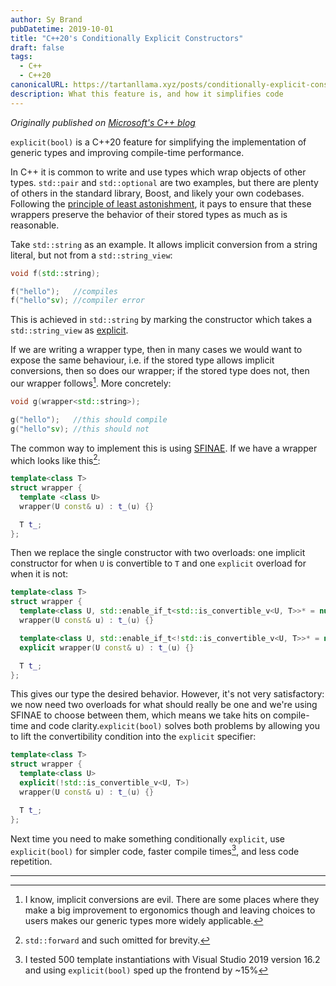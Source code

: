 ```yaml
---
author: Sy Brand
pubDatetime: 2019-10-01
title: "C++20's Conditionally Explicit Constructors"
draft: false
tags:
  - C++
  - C++20
canonicalURL: https://tartanllama.xyz/posts/conditionally-explicit-constructors
description: What this feature is, and how it simplifies code
---
```


_Originally published on [Microsoft's C++ blog](https://devblogs.microsoft.com/cppblog/c20s-conditionally-explicit-constructors/)_

`explicit(bool)` is a C++20 feature for simplifying the implementation of generic types and improving compile-time performance.

In C++ it is common to write and use types which wrap objects of other types. `std::pair` and `std::optional` are two examples, but there are plenty of others in the standard library, Boost, and likely your own codebases. Following the [principle of least astonishment](https://en.wikipedia.org/wiki/Principle_of_least_astonishment), it pays to ensure that these wrappers preserve the behavior of their stored types as much as is reasonable.

Take `std::string` as an example. It allows implicit conversion from a string literal, but not from a `std::string_view`:

```cpp
void f(std::string);

f("hello");   //compiles
f("hello"sv); //compiler error
```

This is achieved in `std::string` by marking the constructor which takes a `std::string_view` as [explicit](https://en.cppreference.com/w/cpp/language/explicit).

If we are writing a wrapper type, then in many cases we would want to expose the same behaviour, i.e. if the stored type allows implicit conversions, then so does our wrapper; if the stored type does not, then our wrapper follows[^1]. More concretely:

```cpp
void g(wrapper<std::string>);

g("hello");   //this should compile
g("hello"sv); //this should not
```

The common way to implement this is using [SFINAE](https://en.cppreference.com/w/cpp/language/sfinae.html). If we have a wrapper which looks like this[^2]:

```cpp
template<class T>
struct wrapper {
  template <class U>
  wrapper(U const& u) : t_(u) {}

  T t_;
};
```

Then we replace the single constructor with two overloads: one implicit constructor for when `U` is convertible to `T` and one `explicit` overload for when it is not:

```cpp
template<class T>
struct wrapper {
  template<class U, std::enable_if_t<std::is_convertible_v<U, T>>* = nullptr>
  wrapper(U const& u) : t_(u) {}

  template<class U, std::enable_if_t<!std::is_convertible_v<U, T>>* = nullptr>
  explicit wrapper(U const& u) : t_(u) {}

  T t_;
};
```

This gives our type the desired behavior. However, it's not very satisfactory: we now need two overloads for what should really be one and we're using SFINAE to choose between them, which means we take hits on compile-time and code clarity.`explicit(bool)` solves both problems by allowing you to lift the convertibility condition into the `explicit` specifier:

```cpp
template<class T>
struct wrapper {
  template<class U>
  explicit(!std::is_convertible_v<U, T>)
  wrapper(U const& u) : t_(u) {}

  T t_;
};
```

Next time you need to make something conditionally `explicit`, use `explicit(bool)` for simpler code, faster compile times[^3], and less code repetition.

---

[^1]: I know, implicit conversions are evil. There are some places where they make a big improvement to ergonomics though and leaving choices to users makes our generic types more widely applicable.

[^2]: `std::forward` and such omitted for brevity.

[^3]: I tested 500 template instantiations with Visual Studio 2019 version 16.2 and using `explicit(bool)` sped up the frontend by ~15%
